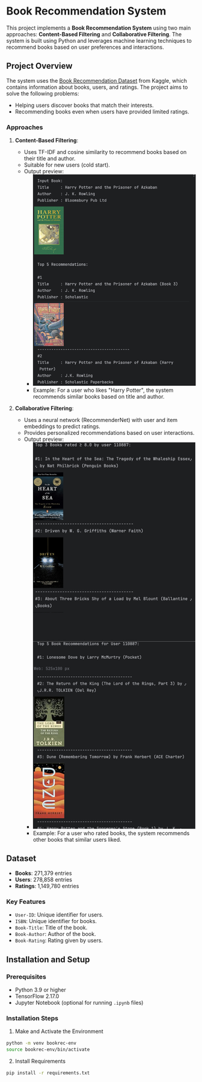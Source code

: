 # Book Recommendation System

This project implements a **Book Recommendation System** using two main approaches: **Content-Based Filtering** and **Collaborative Filtering**. The system is built using Python and leverages machine learning techniques to recommend books based on user preferences and interactions.

## Project Overview

The system uses the [Book Recommendation Dataset](https://www.kaggle.com/datasets/arashnic/book-recommendation-dataset) from Kaggle, which contains information about books, users, and ratings. The project aims to solve the following problems:
- Helping users discover books that match their interests.
- Recommending books even when users have provided limited ratings.

### Approaches
1. **Content-Based Filtering**:
   - Uses TF-IDF and cosine similarity to recommend books based on their title and author.
   - Suitable for new users (cold start).
   - Output preview:
     - ![img](repo_src/cbf-output-preview.png)
     - Example: For a user who likes "Harry Potter", the system recommends similar books based on title and author.

2. **Collaborative Filtering**:
   - Uses a neural network (RecommenderNet) with user and item embeddings to predict ratings.
   - Provides personalized recommendations based on user interactions.
   - Output preview:
     - ![img](repo_src/cf-output-preview.png)
     - Example: For a user who rated books, the system recommends other books that similar users liked.

## Dataset

- **Books**: 271,379 entries
- **Users**: 278,858 entries
- **Ratings**: 1,149,780 entries

### Key Features
- `User-ID`: Unique identifier for users.
- `ISBN`: Unique identifier for books.
- `Book-Title`: Title of the book.
- `Book-Author`: Author of the book.
- `Book-Rating`: Rating given by users.

## Installation and Setup

### Prerequisites
- Python 3.9 or higher
- TensorFlow 2.17.0
- Jupyter Notebook (optional for running `.ipynb` files)

### Installation Steps
1. Make and Activate the Environment 
```bash
python -m venv bookrec-env
source bookrec-env/bin/activate
```
2. Install Requirements
```bash
pip install -r requirements.txt
```
